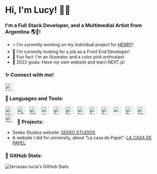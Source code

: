 # Hi, I'm Lucy! 👋🏻

### I'm a Full Stack Developer, and a Multimedial Artist from Argentina 🌎💖!

- ⭐ I'm currently working on my individual project for [HENRY][henry]!
- 📌 I'm currently looking for a job as a Front End Developer!
- 🎀 Fun fact: I'm an illustrator and a color pink enthusiast
- 🥳 2022 goals: Have my own website and learn NEXT.js!

### ✨ Connect with me!

[<img align="left" alt="Linkedin" width="26px" src="https://cdn.jsdelivr.net/gh/devicons/devicon/icons/linkedin/linkedin-original.svg" style="padding-right:10px;" />][linkedin]

<br/>

### 📍 Languages and Tools:

<img align="left" alt="Visual Studio Code" width="26px" src="https://cdn.jsdelivr.net/gh/devicons/devicon/icons/vscode/vscode-original.svg" style="padding-right:10px;" />
<img align="left" alt="HTML5" width="26px" src="https://cdn.jsdelivr.net/gh/devicons/devicon/icons/html5/html5-original.svg" style="padding-right:10px;" />
<img align="left" alt="CSS3" width="26px" src="https://cdn.jsdelivr.net/gh/devicons/devicon/icons/css3/css3-original.svg" style="padding-right:10px;" />
<img align="left" alt="JavaScript" width="26px" src="https://cdn.jsdelivr.net/gh/devicons/devicon/icons/javascript/javascript-original.svg" style="padding-right:10px;" />
<img align="left" alt="React" width="26px" src="https://cdn.jsdelivr.net/gh/devicons/devicon/icons/react/react-original.svg" style="padding-right:10px;" />
<img align="left" alt="Redux" width="26px" src="https://cdn.jsdelivr.net/gh/devicons/devicon/icons/redux/redux-original.svg" style="padding-right:10px;" />
<img align="left" alt="Node.js" width="26px" src="https://cdn.jsdelivr.net/gh/devicons/devicon/icons/nodejs/nodejs-original.svg" style="padding-right:10px;" />
<img align="left" alt="Express" width="26px" src="https://cdn.jsdelivr.net/gh/devicons/devicon/icons/express/express-original.svg" style="padding-right:10px;" />
<img align="left" alt="Sequelize" width="26px" src="https://cdn.jsdelivr.net/gh/devicons/devicon/icons/sequelize/sequelize-original.svg" style="padding-right:10px;" />
<img align="left" alt="" width="26px" src="https://cdn.jsdelivr.net/gh/devicons/devicon/icons/postgresql/postgresql-original.svg" style="padding-right:10px;" />
<img align="left" alt="Processing" width="26px" src="https://cdn.jsdelivr.net/gh/devicons/devicon/icons/processing/processing-original.svg" style="padding-right:10px;" />
<img align="left" alt="Git" width="26px" src="https://cdn.jsdelivr.net/gh/devicons/devicon/icons/git/git-original.svg" style="padding-right:10px;" />
<img align="left" alt="GitHub" width="26px" src="https://user-images.githubusercontent.com/3369400/139447912-e0f43f33-6d9f-45f8-be46-2df5bbc91289.png" style="padding-right:10px;" />

<br/>

### 🚀 Projects:

- Seeko Studios website: [SEEKO STUDIOS][seekostudios]
- A website I did for university, about "La casa de Papel": [LA CASA DE PAPEL][lacasadepapel]


### 🔹 GitHub Stats:
<img align="left" alt="terrazas-lucia's GitHub Stats" src="https://github-readme-stats.vercel.app/api?username=terrazas-lucia&show_icons=true&hide_border=false&title_color=ff652f&icon_color=FFE400&bg_color=09131B&text_color=ffffff&border_color=0c1a25" />


[henry]: https://www.soyhenry.com
[linkedin]: https://www.linkedin.com/in/luciabelenterrazas
[seekostudios]: https://proyecto-seeko.vercel.app
[lacasadepapel]: https://tp2-informatica.vercel.app
[gmail]: mailto:luciabelenterrazas@gmail.com
